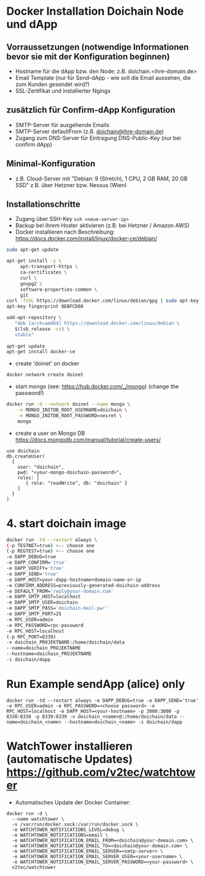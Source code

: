 # Docker Installation Doichain Node und dApp
## Vorraussetzungen (notwendige Informationen bevor sie mit der Konfiguration beginnen) 
- Hostname für die dApp bzw. den Node: z.B. doichain.<ihre-domain.de>
- Email Template (nur für Send-dApp - wie soll die Email aussehen, die zum Kunden gesendet wird?) 
- SSL-Zertifikat und installierter Ngingx
## zusätzlich für Confirm-dApp Konfiguration
- SMTP-Server für ausgehende Emails 
- SMTP-Server defaultFrom (z.B. doichain@ihre-domain.de)
- Zugang zum DNS-Server für Eintragung DNS-Public-Key (nur bei confirm dApp) 

## Minimal-Konfiguration
- z.B. Cloud-Server mit "Debian: 9 (Stretch), 1 CPU, 2 GB RAM, 20 GB SSD" z.B. über Hetzner bzw. Nessus (Wien)

## Installationschritte
- Zugang über SSH-Key ``ssh <neue-server-ip>``
- Backup bei ihrem Hoster aktivieren (z.B. bei Hetzner / Amazon AWS) 
- Docker installieren nach Beschreibung: https://docs.docker.com/install/linux/docker-ce/debian/
```bash
sudo apt-get update

apt-get install -y \
     apt-transport-https \
     ca-certificates \
     curl \
     gnupg2 \
     software-properties-common \
     git
curl -fsSL https://download.docker.com/linux/debian/gpg | sudo apt-key add -
apt-key fingerprint 0EBFCD88

add-apt-repository \
   "deb [arch=amd64] https://download.docker.com/linux/debian \
   $(lsb_release -cs) \
   stable"
   
apt-get update
apt-get install docker-ce
```

- create 'doinet' on docker
```bash
docker network create doinet
```

- start mongo (see: https://hub.docker.com/_/mongo)  (change the password!)
```bash
docker run -d --network doinet --name mongo \
    -e MONGO_INITDB_ROOT_USERNAME=doichain \
    -e MONGO_INITDB_ROOT_PASSWORD=secret \
    mongo
```
- create a user on Mongo DB https://docs.mongodb.com/manual/tutorial/create-users/
```mongo
use doichain
db.createUser(
  {
    user: "doichain",
    pwd: "<your-mongo-doichain-password>",
    roles: [
       { role: "readWrite", db: "doichain" }
    ]
  }
)
```

# 4. start doichain image
```bash
docker run -td --restart always \
(-p TESTNET=true) <-- choose one
(-p REGTEST=true) <-- choose one
-e DAPP_DEBUG=true 
-e DAPP_CONFIRM='true' 
-e DAPP_VERIFY='true' 
-e DAPP_SEND='true'
-e DAPP_HOST=your-dapp-hostname+domain-name-or-ip
-e CONFIRM_ADDRESS=previously-generated-doichain-address 
-e DEFAULT_FROM='reply@your-domain.com' 
-e DAPP_SMTP_HOST=localhost 
-e DAPP_SMTP_USER=doichain 
-e DAPP_SMTP_PASS='doichain-mail-pw!' 
-e DAPP_SMTP_PORT=25 
-e RPC_USER=admin 
-e RPC_PASSWORD=rpc-password 
-e RPC_HOST=localhost
(-p RPC_PORT=8339)
-v doichain_PROJEKTNAME:/home/doichain/data 
--name=doichain_PROJEKTNAME 
--hostname=doichain_PROJEKTNAME 
-i doichain/dapp
```
# Run Example sendApp (alice) only
```
docker run -td --restart always -e DAPP_DEBUG=true -e DAPP_SEND='true' -e RPC_USER=admin -e RPC_PASSWORD=<choose password> -e RPC_HOST=localhost -e DAPP_HOST=<your-hostname> -p 3000:3000 -p 8338:8338 -p 8339:8339 -v doichain_<name>@:/home/doichain/data --name=doichain_<name> --hostname=doichain_<name> -i doichain/dapp
```
# WatchTower installieren (automatische Updates)  https://github.com/v2tec/watchtower
- Automatisches Update der Docker Container: 
```
docker run -d \
  --name watchtower \
  -v /var/run/docker.sock:/var/run/docker.sock \
  -e WATCHTOWER_NOTIFICATIONS_LEVEL=debug \
  -e WATCHTOWER_NOTIFICATIONS=email \
  -e WATCHTOWER_NOTIFICATION_EMAIL_FROM=<doichain@your-domain.com> \
  -e WATCHTOWER_NOTIFICATION_EMAIL_TO=<doichain@your-domain.com> \
  -e WATCHTOWER_NOTIFICATION_EMAIL_SERVER=<smtp-server> \
  -e WATCHTOWER_NOTIFICATION_EMAIL_SERVER_USER=<your-username> \
  -e WATCHTOWER_NOTIFICATION_EMAIL_SERVER_PASSWORD=<your-password> \
  v2tec/watchtower
```